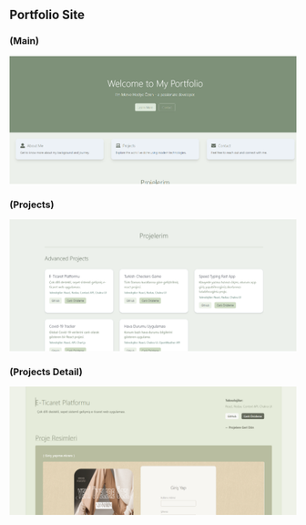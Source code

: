 ## Portfolio Site

### (Main)
![main](/main.png) 



### (Projects)
![main](/projects1.png) 

### (Projects Detail)
![main](/projectdetail.png) 
